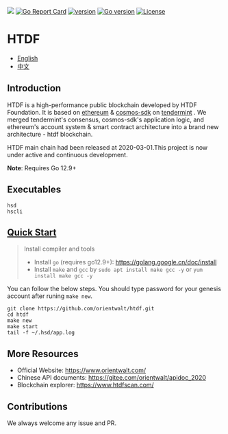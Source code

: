 [![](https://godoc.org/github.com/orientwalt/htdf?status.svg)](http://godoc.org/github.com/orientwalt/htdf) [![Go Report Card](https://goreportcard.com/badge/github.com/orientwalt/htdf)](https://goreportcard.com/report/github.com/orientwalt/htdf)
[![version](https://img.shields.io/github/tag/orientwalt/htdf.svg)](https://github.com/orientwalt/htdf/releases/latest)
[![Go version](https://img.shields.io/badge/go-1.12.9-blue.svg)](https://github.com/moovweb/gvm)
[![License](https://img.shields.io/badge/License-Apache%202.0-green.svg)](https://opensource.org/licenses/Apache-2.0)

# HTDF

- [English](./README.md)
- [中文](./docs/chinese/README.md)

## Introduction
HTDF is a high-performance public blockchain developed by HTDF Foundation. It is based on [ethereum](https://github.com/ethereum/go-ethereum) & [cosmos-sdk](https://github.com/cosmos/cosmos-sdk) on [tendermint](https://github.com/tendermint/tendermint)  . We merged tendermint's consensus, cosmos-sdk's application logic, and ethereum's account system & smart contract architecture into a brand new architecture - htdf blockchain. 

HTDF main chain had been released at 2020-03-01.This project is now under active and continuous development.
   
**Note**: Requires Go 12.9+

## Executables

```
hsd
hscli
```
## [Quick Start](https://github.com/orientwalt/htdf/blob/master/docs/build%20%26%20run.md)

> Install compiler and tools
> - Install `go` (requires go12.9+): https://golang.google.cn/doc/install
> - Install `make` and `gcc` by `sudo apt install make gcc -y` or  `yum install make gcc -y`

You can follow the below steps. You should type password for your genesis account after runing `make new`.

```
git clone https://github.com/orientwalt/htdf.git
cd htdf
make new
make start
tail -f ~/.hsd/app.log
```

## More Resources

- Official Website: https://www.orientwalt.com/
- Chinese API documents: https://gitee.com/orientwalt/apidoc_2020 
- Blockchain explorer: https://www.htdfscan.com/

## Contributions
We always welcome any issue and PR.
